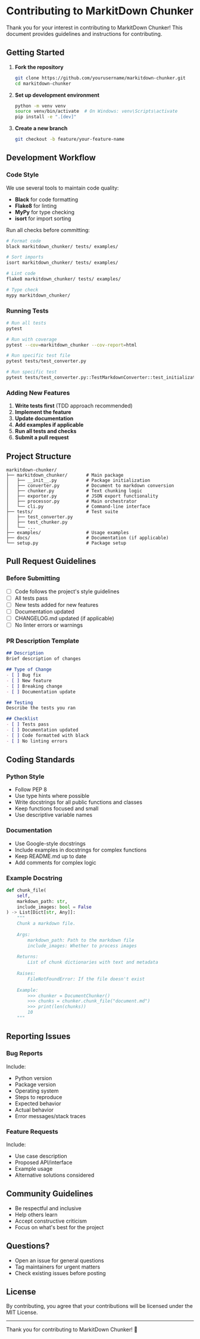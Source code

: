 # Contributing to MarkitDown Chunker

Thank you for your interest in contributing to MarkitDown Chunker! This document provides guidelines and instructions for contributing.

## Getting Started

1. **Fork the repository**
   ```bash
   git clone https://github.com/yourusername/markitdown-chunker.git
   cd markitdown-chunker
   ```

2. **Set up development environment**
   ```bash
   python -m venv venv
   source venv/bin/activate  # On Windows: venv\Scripts\activate
   pip install -e ".[dev]"
   ```

3. **Create a new branch**
   ```bash
   git checkout -b feature/your-feature-name
   ```

## Development Workflow

### Code Style

We use several tools to maintain code quality:

- **Black** for code formatting
- **Flake8** for linting
- **MyPy** for type checking
- **isort** for import sorting

Run all checks before committing:

```bash
# Format code
black markitdown_chunker/ tests/ examples/

# Sort imports
isort markitdown_chunker/ tests/ examples/

# Lint code
flake8 markitdown_chunker/ tests/ examples/

# Type check
mypy markitdown_chunker/
```

### Running Tests

```bash
# Run all tests
pytest

# Run with coverage
pytest --cov=markitdown_chunker --cov-report=html

# Run specific test file
pytest tests/test_converter.py

# Run specific test
pytest tests/test_converter.py::TestMarkdownConverter::test_initialization
```

### Adding New Features

1. **Write tests first** (TDD approach recommended)
2. **Implement the feature**
3. **Update documentation**
4. **Add examples if applicable**
5. **Run all tests and checks**
6. **Submit a pull request**

## Project Structure

```
markitdown-chunker/
├── markitdown_chunker/       # Main package
│   ├── __init__.py           # Package initialization
│   ├── converter.py          # Document to markdown conversion
│   ├── chunker.py            # Text chunking logic
│   ├── exporter.py           # JSON export functionality
│   ├── processor.py          # Main orchestrator
│   └── cli.py                # Command-line interface
├── tests/                    # Test suite
│   ├── test_converter.py
│   ├── test_chunker.py
│   └── ...
├── examples/                 # Usage examples
├── docs/                     # Documentation (if applicable)
└── setup.py                  # Package setup
```

## Pull Request Guidelines

### Before Submitting

- [ ] Code follows the project's style guidelines
- [ ] All tests pass
- [ ] New tests added for new features
- [ ] Documentation updated
- [ ] CHANGELOG.md updated (if applicable)
- [ ] No linter errors or warnings

### PR Description Template

```markdown
## Description
Brief description of changes

## Type of Change
- [ ] Bug fix
- [ ] New feature
- [ ] Breaking change
- [ ] Documentation update

## Testing
Describe the tests you ran

## Checklist
- [ ] Tests pass
- [ ] Documentation updated
- [ ] Code formatted with black
- [ ] No linting errors
```

## Coding Standards

### Python Style

- Follow PEP 8
- Use type hints where possible
- Write docstrings for all public functions and classes
- Keep functions focused and small
- Use descriptive variable names

### Documentation

- Use Google-style docstrings
- Include examples in docstrings for complex functions
- Keep README.md up to date
- Add comments for complex logic

### Example Docstring

```python
def chunk_file(
    self, 
    markdown_path: str,
    include_images: bool = False
) -> List[Dict[str, Any]]:
    """
    Chunk a markdown file.
    
    Args:
        markdown_path: Path to the markdown file
        include_images: Whether to process images
        
    Returns:
        List of chunk dictionaries with text and metadata
        
    Raises:
        FileNotFoundError: If the file doesn't exist
        
    Example:
        >>> chunker = DocumentChunker()
        >>> chunks = chunker.chunk_file("document.md")
        >>> print(len(chunks))
        10
    """
```

## Reporting Issues

### Bug Reports

Include:
- Python version
- Package version
- Operating system
- Steps to reproduce
- Expected behavior
- Actual behavior
- Error messages/stack traces

### Feature Requests

Include:
- Use case description
- Proposed API/interface
- Example usage
- Alternative solutions considered

## Community Guidelines

- Be respectful and inclusive
- Help others learn
- Accept constructive criticism
- Focus on what's best for the project

## Questions?

- Open an issue for general questions
- Tag maintainers for urgent matters
- Check existing issues before posting

## License

By contributing, you agree that your contributions will be licensed under the MIT License.

---

Thank you for contributing to MarkitDown Chunker! 🎉

